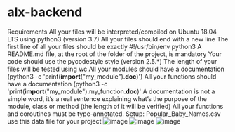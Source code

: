 # alx-backend
Requirements
All your files will be interpreted/compiled on Ubuntu 18.04 LTS using python3 (version 3.7)
All your files should end with a new line
The first line of all your files should be exactly #!/usr/bin/env python3
A README.md file, at the root of the folder of the project, is mandatory
Your code should use the pycodestyle style (version 2.5.*)
The length of your files will be tested using wc
All your modules should have a documentation (python3 -c 'print(__import__("my_module").__doc__)')
All your functions should have a documentation (python3 -c 'print(__import__("my_module").my_function.__doc__)'
A documentation is not a simple word, it’s a real sentence explaining what’s the purpose of the module, class or method (the length of it will be verified)
All your functions and coroutines must be type-annotated.
Setup: Popular_Baby_Names.csv
use this data file for your project
![image](https://github.com/mainangaruiya/alx-backend/assets/100405059/6f99a019-46a7-4ec7-871e-e3dd8cd66bc5)
![image](https://github.com/mainangaruiya/alx-backend/assets/100405059/b3141f91-6fb5-49a1-a9c9-56329dd21ff4)
![image](https://github.com/mainangaruiya/alx-backend/assets/100405059/928ad850-5d96-4c97-90d4-c4bd8f060829)

